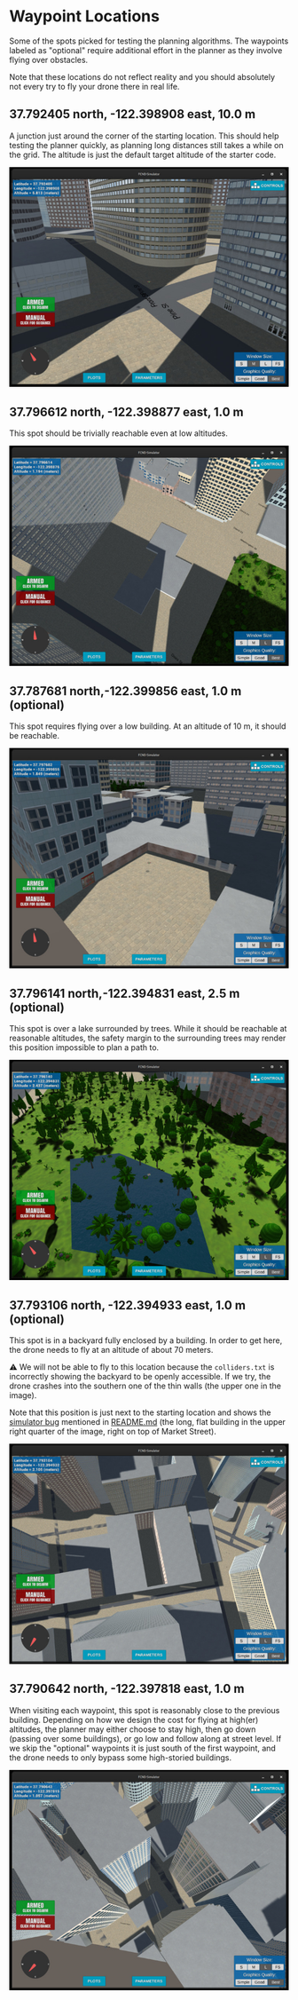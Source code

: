 # Waypoint Locations

Some of the spots picked for testing the planning algorithms.
The waypoints labeled as "optional" require additional effort
in the planner as they involve flying over obstacles.

Note that these locations do not reflect reality and you should
absolutely not every try to fly your drone there in real life.

## 37.792405 north, -122.398908 east, 10.0 m

A junction just around the corner of the starting location. This
should help testing the planner quickly, as planning long distances
still takes a while on the grid. The altitude is just the default
target altitude of the starter code.

![](misc/locations/37.792405,-122.398908,10.0.jpg)

## 37.796612 north, -122.398877 east, 1.0 m

This spot should be trivially reachable even at low altitudes.

![](misc/locations/37.796612,-122.398877,1.0.jpg)

## 37.787681 north,-122.399856 east, 1.0 m (optional)

This spot requires flying over a low building. At an altitude
of 10 m, it should be reachable.

![](misc/locations/37.787681,-122.399856,1.0.jpg)

## 37.796141 north,-122.394831 east, 2.5 m (optional)

This spot is over a lake surrounded by trees. While it should
be reachable at reasonable altitudes, the safety margin to the
surrounding trees may render this position impossible to 
plan a path to.

![](misc/locations/37.796141,-122.394831,2.5.jpg)

## 37.793106 north, -122.394933 east, 1.0 m (optional)

This spot is in a backyard fully enclosed by a building. In order
to get here, the drone needs to fly at an altitude of about 70 meters.

⚠️ We will not be able to fly to this location because the `colliders.txt`
is incorrectly showing the backyard to be openly accessible. If we try,
the drone crashes into the southern one of the thin walls (the upper one in the image).

Note that this position is just next to the starting location
and shows the [simulator bug](https://github.com/udacity/fcnd-issue-reports/issues/392)
mentioned in [README.md](README.md) (the long, flat building in 
the upper right quarter of the image, right on top of Market Street).

![](misc/locations/37.793106,-122.394933,1.0.jpg)

## 37.790642 north, -122.397818 east, 1.0 m

When visiting each waypoint, this spot is reasonably close to the
previous building. Depending on how we design the cost for flying
at high(er) altitudes, the planner may either choose to stay high,
then go down (passing over some buildings), or go low and follow
along at street level.
If we skip the "optional" waypoints it is just south of the first
waypoint, and the drone needs to only bypass some high-storied buildings.

![](misc/locations/37.790642,-122.397818,1.0.jpg)
